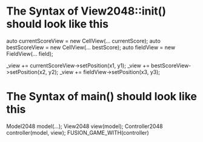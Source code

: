# The Syntax of View2048::init() should look like this

auto currentScoreView = new CellView(... currentScore);
auto bestScoreView = new CellView(... bestScore);
auto fieldView = new FieldView(... field);

_view   += currentScoreView->setPosition(x1, y1);
_view   +=  bestScoreView->setPosition(x2, y2);
_view   += fieldView->setPosition(x3, y3); 

# The Syntax of main() should look like this

Model2048 model(...);
View2048 view(model);
Controller2048 controller(model, view);
FUSION_GAME_WITH(controller)

